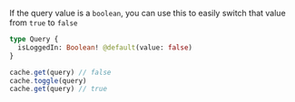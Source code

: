 If the query value is a `boolean`, you can use this to easily switch that value from `true` to `false`

```graphql
type Query {
  isLoggedIn: Boolean! @default(value: false)
}
```

```javascript
cache.get(query) // false
cache.toggle(query)
cache.get(query) // true
```
